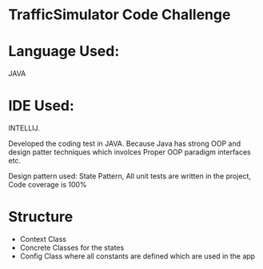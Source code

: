 # TrafficSimulator Code Challenge

# Language Used:
JAVA

# IDE Used:
INTELLIJ.

Developed the coding test in JAVA. Because Java has strong OOP and design patter techniques which involces Proper OOP paradigm interfaces etc.

Design pattern used: State Pattern,
All unit tests are written in the project,
Code coverage is 100%

# Structure
- Context Class
- Concrete Classes for the states
- Config Class where all constants are defined which are used in the app

